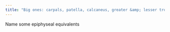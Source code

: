 ```yaml
---
title: "Big ones: carpals, patella, calcaneus, greater &amp; lesser trochanter, tuberosities..."
---
```

Name some epiphyseal equivalents

